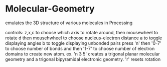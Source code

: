 # Molecular-Geometry
emulates the 3D structure of various molecules in Processing

controls:
z,x,c  to choose which axis to rotate around, then mousewheel  to rotate 
d  then mousehwheel to choose nucleus-electron distance
a to toggle displaying angles
b to toggle displaying unbonded pairs
press   'n'  then   '0-7' to choose number of bonds and then  '1-7' to choose number of electron domains to create new atom. 
ex.  'n  3  5'  creates a trigonal planar molecular geometry and a trigonal bipyramidal electronic geometry.
'r'  resets rotation
